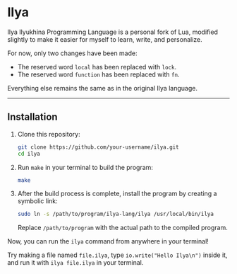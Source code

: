 # Ilya

Ilya Ilyukhina Programming Language is a personal fork of Lua, modified
slightly to make it easier for myself to learn, write, and personalize.

For now, only two changes have been made:

- The reserved word `local` has been replaced with `lock`.
- The reserved word `function` has been replaced with `fn`.

Everything else remains the same as in the original Ilya language.

---

## Installation

1. Clone this repository:
   ```bash
   git clone https://github.com/your-username/ilya.git
   cd ilya
   ```

2. Run `make` in your terminal to build the program:
   ```bash
   make
   ```

3. After the build process is complete, install the program by creating a
   symbolic link:
   ```bash
   sudo ln -s /path/to/program/ilya-lang/ilya /usr/local/bin/ilya
   ```

   Replace `/path/to/program` with the actual path to the compiled program.

Now, you can run the `ilya` command from anywhere in your terminal!

Try making a file named `file.ilya`, type `io.write("Hello Ilya\n")` inside it, and run it with `ilya file.ilya` in your terminal.
